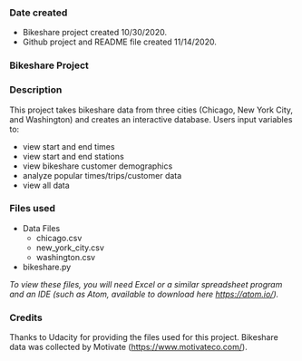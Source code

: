 ### Date created
* Bikeshare project created 10/30/2020.
* Github project and README file created 11/14/2020.

### **Bikeshare Project**

### Description
This project takes bikeshare data from three cities (Chicago, New York City, and Washington) and creates an interactive database. Users input variables to:
* view start and end times
* view start and end stations
* view bikeshare customer demographics
* analyze popular times/trips/customer data
* view all data

### Files used
* Data Files
  * chicago.csv
  * new_york_city.csv
  * washington.csv
* bikeshare.py

*To view these files, you will need Excel or a similar spreadsheet program and an IDE (such as Atom, available to download here https://atom.io/).*

### Credits
Thanks to Udacity for providing the files used for this project. Bikeshare data was collected by Motivate (https://www.motivateco.com/).
